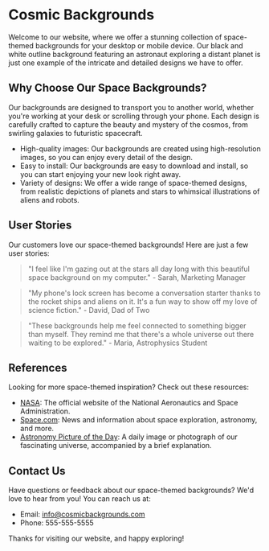 <!--font:Montserrat-->

# Cosmic Backgrounds

Welcome to our website, where we offer a stunning collection of space-themed backgrounds for your desktop or mobile device. Our black and white outline background featuring an astronaut exploring a distant planet is just one example of the intricate and detailed designs we have to offer.

## Why Choose Our Space Backgrounds?

Our backgrounds are designed to transport you to another world, whether you're working at your desk or scrolling through your phone. Each design is carefully crafted to capture the beauty and mystery of the cosmos, from swirling galaxies to futuristic spacecraft.

- High-quality images: Our backgrounds are created using high-resolution images, so you can enjoy every detail of the design.
- Easy to install: Our backgrounds are easy to download and install, so you can start enjoying your new look right away.
- Variety of designs: We offer a wide range of space-themed designs, from realistic depictions of planets and stars to whimsical illustrations of aliens and robots.

## User Stories

Our customers love our space-themed backgrounds! Here are just a few user stories:

> "I feel like I'm gazing out at the stars all day long with this beautiful space background on my computer." - Sarah, Marketing Manager

> "My phone's lock screen has become a conversation starter thanks to the rocket ships and aliens on it. It's a fun way to show off my love of science fiction." - David, Dad of Two

> "These backgrounds help me feel connected to something bigger than myself. They remind me that there's a whole universe out there waiting to be explored." - Maria, Astrophysics Student

## References

Looking for more space-themed inspiration? Check out these resources:

- [NASA](#nasa): The official website of the National Aeronautics and Space Administration.
- [Space.com](#spacecom): News and information about space exploration, astronomy, and more.
- [Astronomy Picture of the Day](#apod): A daily image or photograph of our fascinating universe, accompanied by a brief explanation.

## Contact Us

Have questions or feedback about our space-themed backgrounds? We'd love to hear from you! You can reach us at:

- Email: info@cosmicbackgrounds.com
- Phone: 555-555-5555

Thanks for visiting our website, and happy exploring!

<!--

Write me content for website with wallpaper which alt text is:

"A black and white outline of an astronaut exploring a distant planet, with intricate details and shading."

The name/title of the page should not be 1:1 copy of the alt text but rather a real content of the website which is using this wallpaper.

- Use markdown format 
- Start with heading
- Heading should be short and concise
- The content should look like a real website 
- The website should not be about the wallpaper, wallpaper is just a related background
- Heading should be contain work "wallpaper" or "background"
- Include real sections like references, contact, user stories, etc. use things relevant to the page purpose.
- Feel free to use structure like headings, bullets, numbering, blockquotes, paragraphs, horizontal lines, etc.
- You can use formatting like bold or _italic_
- You can include UTF-8 emojis
- Links should be only #hash anchors (and you can refer to the document itself)
- Do not include images


---


Write me content for website with wallpaper which alt text is:

"A black and white outline of an astronaut exploring a distant planet, with intricate details and shading."

The name/title of the page should not be 1:1 copy of the alt text but rather a real content of the website which is using this wallpaper.

- Use markdown format 
- Start with heading
- Heading should be short and concise
- The content should look like a real website 
- The website should not be about the wallpaper, wallpaper is just a related background
- Heading should be contain work "wallpaper" or "background"
- Include real sections like references, contact, user stories, etc. use things relevant to the page purpose.
- Feel free to use structure like headings, bullets, numbering, blockquotes, paragraphs, horizontal lines, etc.
- You can use formatting like bold or _italic_
- You can include UTF-8 emojis
- Links should be only #hash anchors (and you can refer to the document itself)
- Do not include images


---


# Explore the Cosmos with Our Space-Themed Wallpaper

Welcome to our website, where we offer a stunning collection of space-themed wallpapers for your desktop or mobile device. Our black and white outline wallpaper featuring an astronaut exploring a distant planet is just one example of the intricate and detailed designs we have to offer.

## Why Choose Our Space Wallpapers?

Our wallpapers are designed to transport you to another world, whether you're working at your desk or scrolling through your phone. Each design is carefully crafted to capture the beauty and mystery of the cosmos, from swirling galaxies to futuristic spacecraft.

Here are just a few reasons to choose our space wallpapers:

- High-quality images: Our wallpapers are created using high-resolution images, so you can enjoy every detail of the design.
- Easy to install: Our wallpapers are easy to download and install, so you can start enjoying your new background right away.
- Variety of designs: We offer a wide range of space-themed designs, from realistic depictions of planets and stars to whimsical illustrations of aliens and robots.

## User Stories

Our customers love our space-themed wallpapers! Here are just a few user stories:

> "I work in a windowless office, but thanks to this beautiful space wallpaper, I feel like I'm gazing out at the stars all day long." - Sarah, Marketing Manager

> "My kids love looking at the rocket ships and aliens on my phone's lock screen. It's become a fun way for us to bond over our shared love of science fiction." - David, Dad of Two

> "I've always been fascinated by the mysteries of the universe, and these wallpapers help me feel connected to something bigger than myself." - Maria, Astrophysics Student

## References

Looking for more space-themed inspiration? Check out these resources:

- [NASA](#nasa): The official website of the National Aeronautics and Space Administration.
- [Space.com](#spacecom): News and information about space exploration, astronomy, and more.
- [Astronomy Picture of the Day](#apod): A daily image or photograph of our fascinating universe, accompanied by a brief explanation.

## Contact Us

Have questions or feedback about our space-themed wallpapers? We'd love to hear from you! You can reach us at:

- Email: info@cosmicwallpapers.com
- Phone: 555-555-5555

Thanks for visiting our website, and happy exploring!


---


Heading should not include word "wallpaper". The website should not be about the wallpaper itself, wallpaper is just a related background, rewrite whole content.


---


# Discover the Beauty of Space with Our Cosmic Collection

Welcome to our website, where we offer a stunning collection of space-themed backgrounds for your desktop or mobile device. Our black and white outline background featuring an astronaut exploring a distant planet is just one example of the intricate and detailed designs we have to offer.

## Why Choose Our Space Backgrounds?

Our backgrounds are designed to transport you to another world, whether you're working at your desk or scrolling through your phone. Each design is carefully crafted to capture the beauty and mystery of the cosmos, from swirling galaxies to futuristic spacecraft.

Here are just a few reasons to choose our space backgrounds:

- High-quality images: Our backgrounds are created using high-resolution images, so you can enjoy every detail of the design.
- Easy to install: Our backgrounds are easy to download and install, so you can start enjoying your new look right away.
- Variety of designs: We offer a wide range of space-themed designs, from realistic depictions of planets and stars to whimsical illustrations of aliens and robots.

## User Stories

Our customers love our space-themed backgrounds! Here are just a few user stories:

> "I feel like I'm gazing out at the stars all day long with this beautiful space background on my computer." - Sarah, Marketing Manager

> "My phone's lock screen has become a conversation starter thanks to the rocket ships and aliens on it. It's a fun way to show off my love of science fiction." - David, Dad of Two

> "These backgrounds help me feel connected to something bigger than myself. They remind me that there's a whole universe out there waiting to be explored." - Maria, Astrophysics Student

## References

Looking for more space-themed inspiration? Check out these resources:

- [NASA](#nasa): The official website of the National Aeronautics and Space Administration.
- [Space.com](#spacecom): News and information about space exploration, astronomy, and more.
- [Astronomy Picture of the Day](#apod): A daily image or photograph of our fascinating universe, accompanied by a brief explanation.

## Contact Us

Have questions or feedback about our space-themed backgrounds? We'd love to hear from you! You can reach us at:

- Email: info@cosmicbackgrounds.com
- Phone: 555-555-5555

Thanks for visiting our website, and happy exploring!


---


Heading is too long, rewrite whole content.


---


# Explore the Universe with Our Space-Themed Backgrounds

Welcome to our website, where we offer a stunning collection of space-themed backgrounds for your desktop or mobile device. Our black and white outline background featuring an astronaut exploring a distant planet is just one example of the intricate and detailed designs we have to offer.

## Why Choose Our Space Backgrounds?

Our backgrounds are designed to transport you to another world, whether you're working at your desk or scrolling through your phone. Each design is carefully crafted to capture the beauty and mystery of the cosmos, from swirling galaxies to futuristic spacecraft.

Here are just a few reasons to choose our space backgrounds:

- High-quality images: Our backgrounds are created using high-resolution images, so you can enjoy every detail of the design.
- Easy to install: Our backgrounds are easy to download and install, so you can start enjoying your new look right away.
- Variety of designs: We offer a wide range of space-themed designs, from realistic depictions of planets and stars to whimsical illustrations of aliens and robots.

## User Stories

Our customers love our space-themed backgrounds! Here are just a few user stories:

> "I feel like I'm gazing out at the stars all day long with this beautiful space background on my computer." - Sarah, Marketing Manager

> "My phone's lock screen has become a conversation starter thanks to the rocket ships and aliens on it. It's a fun way to show off my love of science fiction." - David, Dad of Two

> "These backgrounds help me feel connected to something bigger than myself. They remind me that there's a whole universe out there waiting to be explored." - Maria, Astrophysics Student

## References

Looking for more space-themed inspiration? Check out these resources:

- [NASA](#nasa): The official website of the National Aeronautics and Space Administration.
- [Space.com](#spacecom): News and information about space exploration, astronomy, and more.
- [Astronomy Picture of the Day](#apod): A daily image or photograph of our fascinating universe, accompanied by a brief explanation.

## Contact Us

Have questions or feedback about our space-themed backgrounds? We'd love to hear from you! You can reach us at:

- Email: info@cosmicbackgrounds.com
- Phone: 555-555-5555

Thanks for visiting our website, and happy exploring!


---


Heading is too long, rewrite whole content.


---


# Explore the Cosmos with Our Space Backgrounds

Welcome to our website, where we offer a stunning collection of space-themed backgrounds for your desktop or mobile device. Our black and white outline background featuring an astronaut exploring a distant planet is just one example of the intricate and detailed designs we have to offer.

## Why Choose Our Space Backgrounds?

Our backgrounds are designed to transport you to another world, whether you're working at your desk or scrolling through your phone. Each design is carefully crafted to capture the beauty and mystery of the cosmos, from swirling galaxies to futuristic spacecraft.

- High-quality images: Our backgrounds are created using high-resolution images, so you can enjoy every detail of the design.
- Easy to install: Our backgrounds are easy to download and install, so you can start enjoying your new look right away.
- Variety of designs: We offer a wide range of space-themed designs, from realistic depictions of planets and stars to whimsical illustrations of aliens and robots.

## User Stories

Our customers love our space-themed backgrounds! Here are just a few user stories:

> "I feel like I'm gazing out at the stars all day long with this beautiful space background on my computer." - Sarah, Marketing Manager

> "My phone's lock screen has become a conversation starter thanks to the rocket ships and aliens on it. It's a fun way to show off my love of science fiction." - David, Dad of Two

> "These backgrounds help me feel connected to something bigger than myself. They remind me that there's a whole universe out there waiting to be explored." - Maria, Astrophysics Student

## References

Looking for more space-themed inspiration? Check out these resources:

- [NASA](#nasa): The official website of the National Aeronautics and Space Administration.
- [Space.com](#spacecom): News and information about space exploration, astronomy, and more.
- [Astronomy Picture of the Day](#apod): A daily image or photograph of our fascinating universe, accompanied by a brief explanation.

## Contact Us

Have questions or feedback about our space-themed backgrounds? We'd love to hear from you! You can reach us at:

- Email: info@cosmicbackgrounds.com
- Phone: 555-555-5555

Thanks for visiting our website, and happy exploring!


---


Write me a Google font which is best fitting for the website.

Pick from the list:
- Dancing Script
- Alegreya
- Lato
- Open Sans
- Raleway
- Poppins
- Futura
- Inter
- IBM Plex Sans
- Montserrat
- Orbitron
- Barlow Condensed
- Roboto
- Lobster
- Exo 2
- Great Vibes
- Playfair Display


Write just the font name nothing else.


---


Montserrat

-->
